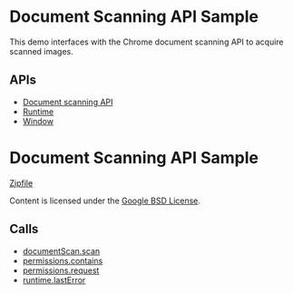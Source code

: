 # Document Scanning API Sample

This demo interfaces with the Chrome document scanning API to acquire scanned
images.

## APIs

* [Document scanning API](https://developer.chrome.com/apps/document_scan)
* [Runtime](https://developer.chrome.com/apps/runtime)
* [Window](https://developer.chrome.com/apps/app_window)

Document Scanning API Sample
=======



[Zipfile](http://developer.chrome.com/extensions/examples/api/document_scan.zip)

Content is licensed under the [Google BSD License](http://code.google.com/google_bsd_license.html).

Calls
-----

* [documentScan.scan](https://developer.chrome.com/extensions/documentScan#method-scan)
* [permissions.contains](https://developer.chrome.com/extensions/permissions#method-contains)
* [permissions.request](https://developer.chrome.com/extensions/permissions#method-request)
* [runtime.lastError](https://developer.chrome.com/extensions/runtime#property-lastError)